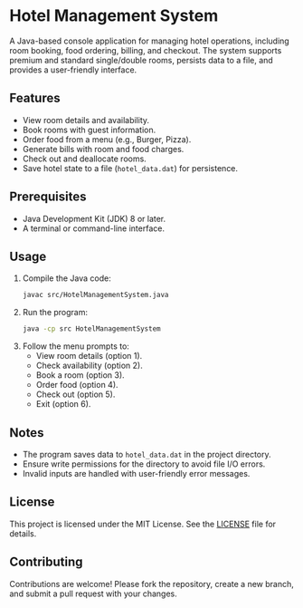 # Hotel Management System

A Java-based console application for managing hotel operations, including room booking, food ordering, billing, and checkout. The system supports premium and standard single/double rooms, persists data to a file, and provides a user-friendly interface.

## Features
- View room details and availability.
- Book rooms with guest information.
- Order food from a menu (e.g., Burger, Pizza).
- Generate bills with room and food charges.
- Check out and deallocate rooms.
- Save hotel state to a file (`hotel_data.dat`) for persistence.

## Prerequisites
- Java Development Kit (JDK) 8 or later.
- A terminal or command-line interface.

## Usage
1. Compile the Java code:
   ```bash
   javac src/HotelManagementSystem.java
   ```
2. Run the program:
   ```bash
   java -cp src HotelManagementSystem
   ```
3. Follow the menu prompts to:
   - View room details (option 1).
   - Check availability (option 2).
   - Book a room (option 3).
   - Order food (option 4).
   - Check out (option 5).
   - Exit (option 6).


## Notes
- The program saves data to `hotel_data.dat` in the project directory.
- Ensure write permissions for the directory to avoid file I/O errors.
- Invalid inputs are handled with user-friendly error messages.

## License
This project is licensed under the MIT License. See the [LICENSE](LICENSE) file for details.

## Contributing
Contributions are welcome! Please fork the repository, create a new branch, and submit a pull request with your changes.
